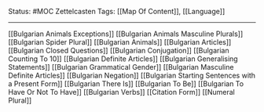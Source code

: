 Status: #MOC
Zettelcasten Tags: [[Map Of Content]], [[Language]]

---

[[Bulgarian Animals Exceptions]]
[[Bulgarian Animals Masculine Plurals]]
[[Bulgarian Spider Plural]]
[[Bulgarian Animals]]
[[Bulgarian Articles]]
[[Bulgarian Closed Questions]]
[[Bulgarian Conjugation]]
[[Bulgarian Counting To 10]]
[[Bulgarian Definite Articles]]
[[Bulgarian Generalising Statements]]
[[Bulgarian Grammatical Gender]]
[[Bulgarian Masculine Definite Articles]]
[[Bulgarian Negation]]
[[Bulgarian Starting Sentences with a Present Form]]
[[Bulgarian There Is]]
[[Bulgarian To Be]]
[[Bulgarian To Have Or Not To Have]]
[[Bulgarian Verbs]]
[[Citation Form]]
[[Numeral Plural]]


